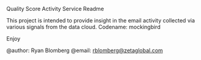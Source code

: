 Quality Score Activity Service Readme

This project is intended to provide insight in the email activity collected
via various signals from the data cloud.  Codename: mockingbird

Enjoy

@author: Ryan Blomberg
@email: rblomberg@zetaglobal.com

